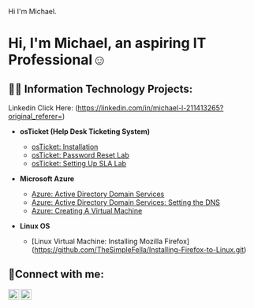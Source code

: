 Hi I'm Michael.
<h1>Hi, I'm Michael, an aspiring IT Professional</a>☺</h1>

<h2>👨‍💻 Information Technology Projects:</h2>

Linkedin Click Here: (https://linkedin.com/in/michael-l-211413265?original_referer=)

- <b>osTicket (Help Desk Ticketing System)</b>
  - [osTicket: Installation](https://github.com/TheSimpleFella/osticket-installation.git)
  - [osTicket: Password Reset Lab](https://github.com/TheSimpleFella/osTicket-Password-Reset.git)
  - [osTicket: Setting Up SLA Lab](https://github.com/TheSimpleFella/Setting-up-SLA-in-os-Ticket-.git)
  
  
- <b>Microsoft Azure</b>
    - [Azure: Active Directory Domain Services](https://github.com/TheSimpleFella/Deploying-Active-Directory.git)
    - [Azure: Active Directory Domain Services: Setting the DNS](https://github.com/TheSimpleFella/DNS-Setting.git)
    - [Azure: Creating A Virtual Machine ](https://github.com/TheSimpleFella/Creating-A-Virtual-Machine-.git)

- <b>Linux OS</b>
  - [Linux Virtual Machine: Installing Mozilla Firefox] (https://github.com/TheSimpleFella/Installing-Firefox-to-Linux.git)
 
<h2>🤳Connect with me:</h2>

[<img align="left" alt="Michael | LinkedIn" width="22px" src="https://cdn.jsdelivr.net/npm/simple-icons@v3/icons/linkedin.svg" />][linkedin]
[<img align="center" alt="Michael | Youtube" width="22px" src="https://cdn.jsdelivr.net/npm/simple-icons@v3/icons/youtube.svg" />][youtube]

[linkedin]: https://linkedin.com/in/michael-l-211413265
[Youtube]: http://youtube.com/@mike-km2sg

